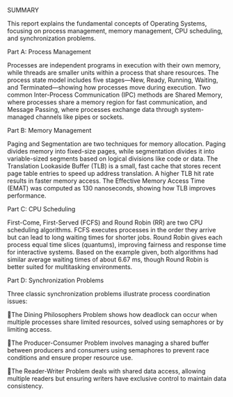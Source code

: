 SUMMARY



This report explains the fundamental concepts of Operating Systems, focusing on process management, memory management, CPU scheduling, and synchronization problems.

Part A: Process Management

Processes are independent programs in execution with their own memory, while threads are smaller units within a process that share resources. The process state model includes five stages—New, Ready, Running, Waiting, and Terminated—showing how processes move during execution. Two common Inter-Process Communication (IPC) methods are Shared Memory, where processes share a memory region for fast communication, and Message Passing, where processes exchange data through system-managed channels like pipes or sockets.

Part B: Memory Management

Paging and Segmentation are two techniques for memory allocation. Paging divides memory into fixed-size pages, while segmentation divides it into variable-sized segments based on logical divisions like code or data. The Translation Lookaside Buffer (TLB) is a small, fast cache that stores recent page table entries to speed up address translation. A higher TLB hit rate results in faster memory access. The Effective Memory Access Time (EMAT) was computed as 130 nanoseconds, showing how TLB improves performance.

Part C: CPU Scheduling

First-Come, First-Served (FCFS) and Round Robin (RR) are two CPU scheduling algorithms. FCFS executes processes in the order they arrive but can lead to long waiting times for shorter jobs. Round Robin gives each process equal time slices (quantums), improving fairness and response time for interactive systems. Based on the example given, both algorithms had similar average waiting times of about 6.67 ms, though Round Robin is better suited for multitasking environments.

Part D: Synchronization Problems

Three classic synchronization problems illustrate process coordination issues:

The Dining Philosophers Problem shows how deadlock can occur when multiple processes share limited resources, solved using semaphores or by limiting access.

The Producer-Consumer Problem involves managing a shared buffer between producers and consumers using semaphores to prevent race conditions and ensure proper resource use.

The Reader-Writer Problem deals with shared data access, allowing multiple readers but ensuring writers have exclusive control to maintain data consistency.



